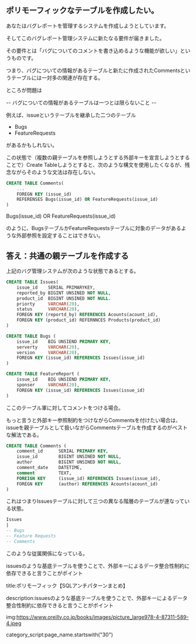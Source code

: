 
## ポリモーフィックなテーブルを作成したい。

あなたはバグレポートを管理するシステムを作成しようとしています。

そしてこのバグレポート管理システムに新たなる要件が届きました。

その要件とは「バグについてのコメントを書き込めるような機能が欲しい」というものです。

つまり、バグについての情報があるテーブルと新たに作成されたCommentsというテーブルには一対多の関連が存在する。

ところが問題は

-- バグについての情報があるテーブルは一つとは限らないこと --

例えば、issueというテーブルを継承した二つのテーブル

- Bugs
- FeatureRequests

があるかもしれない。

この状態で（複数の親テーブルを参照しようとする外部キーを宣言しようとすることで）Create Tableしようとすると、次のような構文を使用したくなるが、残念ながらそのような文法は存在しない。

```sql
CREATE TABLE Comments(
    ...
    FOREGN KEY (issue_id) 
    REFERENSES Bugs(issue_id) OR FeatureRequests(issue_id)
)
```

Bugs(issue_id) OR FeatureRequests(issue_id)

のように、BugsテーブルかFeatureRequestsテーブルに対象のデータがあるような外部参照を設定することはできない。




## 答え：共通の親テーブルを作成する

上記のバグ管理システムが次のような状態であるとする。

```sql
CREATE TABLE Issues(
    issue_id    SERIAL PRIMARYKEY,
    reported_by BIGINT UNSINED NOT NULL,
    product_id  BIGINT UNSINED NOT NULL.
    priorty     VARCHAR(20),
    status      VARCHAR(20),
    FOREGN KEY (reportd_by) REFERENCES Acounts(acount_id),
    FOREGN KEY (product_id) REFERNNCES Products(product_id)
)

CREATE TABLE Bugs (
    issue_id    BIG UNSIEND PRIMARY KEY,
    serverty    VARCHAR(20),
    version     VARCHAR(20),
    FOREGN KEY (issue_id) REFERENCES Issues(issue_id)
)

CREATE TABLE FeatureReport (
    issue_id    BIG UNSIEND PRIMARY KEY,
    sponser     VARCHAR(20),
    FOREGN KEY (issue_id) REFERENCES Issues(issue_id)
)

```

ここのテーブル軍に対してコメントをつける場合。

もっと言うと外部キー参照制約をつけながらCommentsを付けたい場合は、issueを親テーブルとして扱いながらCommentsテーブルを作成するのがベストな解法である。

```sql
CREATE TABLE Comments (
    comment_id      SERIAL PRIMARY KEY,
    issue_id        BIGINT UNSINED NOT NULL,
    author          BIGINT UNSINED NOT NULL,
    comment_date    DATETIME,
    comment         TEXT,
    FOREIGN KEY     (issue_id) REFERENCES Issues(issue_id),
    FOREGN KEY      (author) REFERENCES Acounts(acount_id)
)
```

これはつまりIssuesテーブルに対して三つの異なる階層のテーブルが連なっている状態。

```sql
Issues
|
-- Bugs
-- Feature Requests
-- Comments
```

このような従属関係になっている。

issuesのような基底テーブルを使うことで、外部キーによるデータ整合性制約に依存できると言うことがポイント




















title:ポリモーフィック【SQLアンチパターンまとめ】

description:issuesのような基底テーブルを使うことで、外部キーによるデータ整合性制約に依存できると言うことがポイント

img:https://www.oreilly.co.jp/books/images/picture_large978-4-87311-589-4.jpeg


category_script:page_name.startswith("30")


